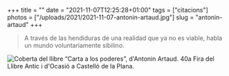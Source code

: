 +++
title = ""
date = "2021-11-07T12:25:28+01:00"
tags = ["citacions"]
photos = ["/uploads/2021/2021-11-07-antonin-artaud.jpg"]
slug = "antonin-artaud"
+++

> A través de las hendiduras de una realidad que ya no es viable, habla un mundo voluntariamente sibilino.

<img alt="Coberta del llibre “Carta a los poderes”, d'Antonin Artaud. 40a Fira del Llibre Antic i d'Ocasió a Castelló de la Plana." src="/uploads/2021/2021-11-07-antonin-artaud.jpg">
